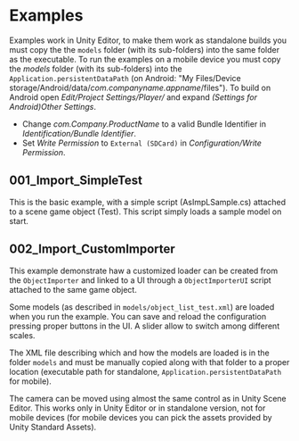 # Examples

Examples work in Unity Editor, to make them work as standalone builds you must copy the  the `models` folder (with its sub-folders) into the same folder as the executable.
To run the examples on a mobile device you must copy the *models* folder (with its sub-folders) into the `Application.persistentDataPath` (on Android: "My Files/Device storage/Android/data/*com.companyname.appname*/files").
To build on Android open *Edit/Project Settings/Player/* and expand *(Settings for Android)Other Settings*.
* Change *com.Company.ProductName* to a valid Bundle Identifier in *Identification/Bundle Identifier*.
* Set *Write Permission* to `External (SDCard)` in *Configuration/Write Permission*.

## 001_Import_SimpleTest

This is the basic example, with a simple script (AsImpLSample.cs) attached to a scene game object (Test). This script simply loads a sample model on start.

## 002_Import_CustomImporter

This example demonstrate haw a customized loader can be created from the `ObjectImporter` and linked to a UI through a `ObjectImporterUI` script attached to the same game object.

Some models (as described in `models/object_list_test.xml`) are loaded when you run the example. You can save and reload the configuration pressing proper buttons in the UI. A slider allow to switch among different scales.

The XML file describing which and how the models are loaded is in the folder `models` and must be manually copied along with that folder to a proper location (executable path for standalone, `Application.persistentDataPath` for mobile).

The camera can be moved using almost the same control as in Unity Scene Editor. This works only in Unity Editor or in standalone version, not for mobile devices (for mobile devices you can pick the assets provided by Unity Standard Assets).
